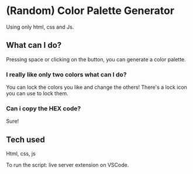 # (Random) Color Palette Generator

Using only html, css and Js.


## What can I do?
Pressing space or clicking on the button, you can generate a color palette. 

### I really like only two colors what can I do?
You can lock the colors you like and change the others! There's a lock icon you can use to lock them. 

### Can i copy the HEX code?
Sure!



## Tech used
Html, css, js

To run the script: live server extension on VSCode.
